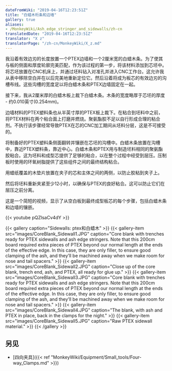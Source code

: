 ```yaml
---
dateFromWiki: "2019-04-16T12:23:51Z"
title: "白蜡木桁条和边墙"
gallery: true
aliases:
- /MonkeyWiki/Ash_edge_stringer_and_sidewalls/zh-cn
translatedDate: "2019-04-16T12:23:51Z"
translator: "X z"
translatorPage: "/zh-cn/MonkeyWiki/X_z.md"
---
```

我沿着有效边刃的长度放置一个PTEX边墙和一个2厘米宽的白蜡木条。为了使其与板的侧面和厚度轮廓完美匹配，作为该过程的第一步，将该材料添加到芯坯中。将芯坯放置在CNC机床上，并通过坯料钻入对准孔并进入CNC工作台。这允许我从表中移除空白并在以后完美地重新定位它。然后沿着将成为板芯的有效边刃的沟槽布线。这些沟槽的宽度足以将白蜡木条和PTEX边墙固定在一起。

接下来，我从2厘米厚的白蜡木板上裁下白蜡木条。木条的宽度略厚于芯坯的厚度 - 约0.010英寸(0.254mm)。 

边墙材料的PTEX塑料条也从半英寸厚的PTEX板上裁下。在粘合到坯料中之前，将PTEX材料在两个粘合面上打磨并燃烧。聚氨酯胶不足以自行形成合理的粘合剂。不执行该步骤经常导致PTEX在芯的CNC加工期间从坯料分层，这是不可接受的。 

将制备好的PTEX塑料条侧面翻转并镶嵌在芯坯的沟槽中。白蜡木条放置在沟槽中，靠近PTEX塑料条，靠近中心。白蜡木条和PTEX用与制造坯料相同的聚氨酯胶粘合。这为坯料和成型芯提供了足够的粘合，以在整个过程中经受到层压。压制板时使用的环氧树脂提供了这些组件之间的最终结构粘合。

用蜡纸覆盖的木垫片放置在夹子的芯和主体之间的两侧，以防止胶粘到夹子上。 

然后将坯料重新夹紧至少12小时，以确保与PTEX的良好粘合。这可以防止它们在层压之前分离。

这是一个简短的视频，显示了从空白板到最终成型板芯的每个步骤，包括白蜡木条和边墙的镶嵌。

{{< youtube pQZlsaCv4dY >}}


{{< gallery  caption="Sidewalls: ptex和白蜡木" >}}
{{< gallery-item src="images/CoreBlank_Sidewall1.JPG" caption="Core blank with trenches ready for PTEX sidewalls and ash edge stringers. Note that this 200cm board required extra pieces of PTEX beyond our normal length at the ends of the effective edge. In this case, they are only filler, to ensure good clamping of the ash, and they’ll be machined away when we make room for nose and tail spacers." >}}
{{< gallery-item src="images/CoreBlank_Sidewall2.JPG" caption="Close up of the core blank, trench end, ash, and PTEX, all ready for glue up." >}}
{{< gallery-item src="images/CoreBlank_Sidewall3.JPG" caption="Core blank with trenches ready for PTEX sidewalls and ash edge stringers. Note that this 200cm board required extra pieces of PTEX beyond our normal length at the ends of the effective edge. In this case, they are only filler, to ensure good clamping of the ash, and they’ll be machined away when we make room for nose and tail spacers." >}}
{{< gallery-item src="images/CoreBlank_Sidewall4.JPG" caption="The blank, with ash and PTEX in place, back in the clamps for the night." >}}
{{< gallery-item src="images/CoreBlank_Sidewall5.JPG" caption="Raw PTEX sidewall material." >}}
{{< /gallery >}}


## 另见

- [四向夹具]({{< ref "MonkeyWiki/Equipment/Small_tools/Four-way_Clamps.md" >}})

